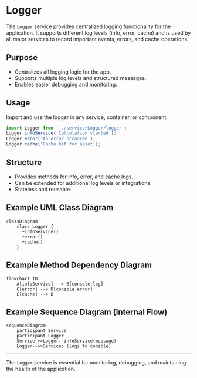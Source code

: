 # Logger

The `Logger` service provides centralized logging functionality for the application. It supports different log levels (info, error, cache) and is used by all major services to record important events, errors, and cache operations.

## Purpose
- Centralizes all logging logic for the app.
- Supports multiple log levels and structured messages.
- Enables easier debugging and monitoring.

## Usage
Import and use the logger in any service, container, or component:

```typescript
import Logger from '../service/Logger/logger';
Logger.infoService('Calculation started');
Logger.error('An error occurred');
Logger.cache('Cache hit for asset');
```

## Structure
- Provides methods for info, error, and cache logs.
- Can be extended for additional log levels or integrations.
- Stateless and reusable.

## Example UML Class Diagram
```mermaid
classDiagram
    class Logger {
      +infoService()
      +error()
      +cache()
    }
```

## Example Method Dependency Diagram
```mermaid
flowchart TD
    A[infoService] --> B[console.log]
    C[error] --> D[console.error]
    E[cache] --> B
```

## Example Sequence Diagram (Internal Flow)
```mermaid
sequenceDiagram
    participant Service
    participant Logger
    Service->>Logger: infoService(message)
    Logger-->>Service: (logs to console)
```

---

The `Logger` service is essential for monitoring, debugging, and maintaining the health of the application.
